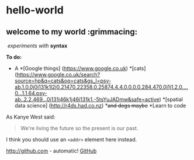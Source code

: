 # hello-world
## welcome to my world :grimmacing:
  *experiments with* **syntax**
  
__To do:__
* A
*[Google things] (https://www.google.co.uk)
*[cats] (https://www.google.co.uk/search?source=hp&q=cats&oq=cats&gs_l=psy-ab.1.0.0j0i131k1l2j0.21470.22358.0.25874.4.4.0.0.0.0.284.470.0j1j1.2.0....0...1.1.64.psy-ab..2.2.469...0i131i46k1j46i131k1.-5tsYuJADmw&safe=active)
 *[spatial data science] (http://r4ds.had.co.nz)
 *~~and dogs maybe~~
 *Learn to code
 
 As Kanye West said:

> We're living the future so
> the present is our past.

I think you should use an
`<addr>` element here instead.

http://github.com - automatic!
[GitHub](http://github.com)
